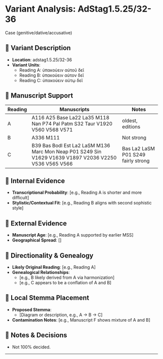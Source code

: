 # Variant Analysis: AdStag1.5.25/32-36

Case (genitive/dative/accusative)

## 📌 Variant Description
- **Location**: adstag1.5.25/32-36
- **Variant Units**: 
  - Reading A: ὑπακούειν αὐτοῦ δεῖ
  - Reading B: ὑπακούειν αὐτον δεῖ
  - Reading C: ὑπακούειν αὐτῳ δεῖ

## 🧬 Manuscript Support
| Reading | Manuscripts | Notes |
|--------|-------------|-------|
| A      | A116 A25 Base La22 La35 M118 Nan P74 Pal Patm S32 Taur V1920 V560 V568 V571 | oldest, editions |
| B      | A336 M111 | Not strong |
| C      | B39 Bas Bodl Est La2 LaSM M136 Marc Mon Neap P01 S249 Sin V1629 V1639 V1897 V2036 V2250 V536 V565 V566  | Bas La2 LaSM P01 S249 fairly strong |

## 🧠 Internal Evidence
- **Transcriptional Probability**: [e.g., Reading A is shorter and more difficult]
- **Stylistic/Contextual Fit**: [e.g., Reading B aligns with second sophistic style]

## 🧭 External Evidence
- **Manuscript Age**: [e.g., Reading A supported by earlier MSS]
- **Geographical Spread**: []

## 🔄 Directionality & Genealogy
- **Likely Original Reading**: [e.g., Reading A]
- **Genealogical Relationships**:
  - [e.g., B likely derived from A via harmonization]
  - [e.g., C appears to be a conflation of A and B]

## 🌿 Local Stemma Placement
- **Proposed Stemma**:
  - [Diagram or description, e.g., A → B → C]
- **Contamination Notes**: [e.g., Manuscript F shows mixture of A and B]

## 📝 Notes & Decisions
- Not 100% decided.

---